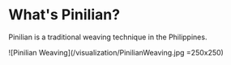 # What's Pinilian?
Pinilian is a traditional weaving technique in the Philippines. 

![Pinilian Weaving](/visualization/PinilianWeaving.jpg =250x250)
